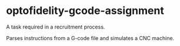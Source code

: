 # optofidelity-gcode-assignment

A task required in a recruitment process.

Parses instructions from a G-code file and simulates a CNC machine.
